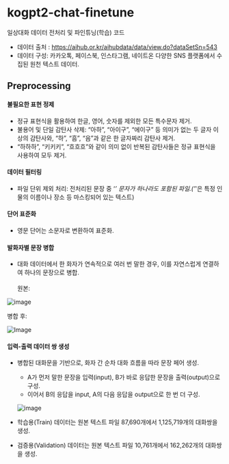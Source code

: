 # kogpt2-chat-finetune
일상대화 데이터 전처리 및 파인튜닝(학습) 코드
- 데이터 출처 : https://aihub.or.kr/aihubdata/data/view.do?dataSetSn=543
- 데이터 구성: 카카오톡, 페이스북, 인스타그램, 네이트온 다양한 SNS 플랫폼에서 수집된 원천 텍스트 데이터.
## Preprocessing
#### 불필요한 표현 정제
- 정규 표현식을 활용하여 한글, 영어, 숫자를 제외한 모든 특수문자 제거.
- 불용어 및 단일 감탄사 삭제: “아하”, “아이구”, “에이구” 등 의미가 없는 두 글자 이상의 감탄사와, “하”, “흠”, “음”과 같은 한 글자짜리 감탄사 제거.
- “하하하”, “키키키”, “흐흐흐”와 같이 의미 없이 반복된 감탄사들은 정규 표현식을 사용하여 모두 제거.
#### 데이터 필터링
- 파일 단위 제외 처리: 전처리된 문장 중 ‘*’ 문자가 하나라도 포함된 파일.('*'은 특정 인물의 이름이나 장소 등 마스킹되어 있는 텍스트)
#### 단어 표준화
- 영문 단어는 소문자로 변환하여 표준화.
#### 발화자별 문장 병합
- 대화 데이터에서 한 화자가 연속적으로 여러 번 말한 경우, 이를 자연스럽게 연결하여 하나의 문장으로 병합.<br><br>
원본:

![image](https://github.com/user-attachments/assets/ce1e4c8a-bcd5-4be1-b6a7-a297a8fb181a)

병합 후:


![Image](https://github.com/user-attachments/assets/d354113c-3761-41f9-9ee9-e672b9e2c023)

#### 입력-출력 데이터 쌍 생성
- 병합된 대화문을 기반으로, 화자 간 순차 대화 흐름을 따라 문장 페어 생성.
  - A가 먼저 말한 문장을 입력(input), B가 바로 응답한 문장을 출력(output)으로 구성.
  - 이어서 B의 응답을 input, A의 다음 응답을 output으로 한 번 더 구성.

  ![image](https://github.com/user-attachments/assets/528293d1-3b09-4e83-9068-119ae9175e9c)
- 학습용(Train) 데이터는 원본 텍스트 파일 87,690개에서 1,125,719개의 대화쌍을 생성.
- 검증용(Validation) 데이터는 원본 텍스트 파일 10,761개에서 162,262개의 대화쌍을 생성.
